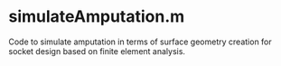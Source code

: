 # simulateAmputation.m
Code to simulate amputation in terms of surface geometry creation for socket design based on finite element analysis.
